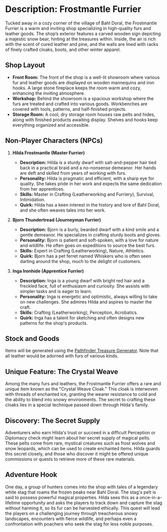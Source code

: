 # Description: Frostmantle Furrier

Tucked away in a cozy corner of the village of Bahl Doral, the Frostmantle Furrier is a warm and inviting shop specializing in high-quality furs and leather goods. The shop’s exterior features a carved wooden sign depicting a majestic snow bear, hinting at the treasures within. Inside, the air is rich with the scent of cured leather and pine, and the walls are lined with racks of finely crafted cloaks, boots, and other winter apparel.

## Shop Layout

- **Front Room:** The front of the shop is a well-lit showroom where various fur and leather goods are displayed on wooden mannequins and iron hooks. A large stone fireplace keeps the room warm and cozy, enhancing the inviting atmosphere.
- **Workshop:** Behind the showroom is a spacious workshop where the furs are treated and crafted into various goods. Workbenches are covered with tools, patterns, and half-finished projects.
- **Storage Room:** A cool, dry storage room houses raw pelts and hides, along with finished products awaiting display. Shelves and hooks keep everything organized and accessible.

## Non-Player Characters (NPCs)

1. **Hilda Frostmantle (Master Furrier)**
   - **Description:** Hilda is a sturdy dwarf with salt-and-pepper hair tied back in a practical braid and a no-nonsense demeanor. Her hands are deft and skilled from years of working with furs.
   - **Personality:** Hilda is pragmatic and efficient, with a sharp eye for quality. She takes pride in her work and expects the same dedication from her apprentices.
   - **Skills:** Master in Crafting (Leatherworking and Furriery), Survival, Intimidation.
   - **Quirk:** Hilda has a keen interest in the history and lore of Bahl Doral, and she often weaves tales into her work.

2. **Bjorn Thundertread (Journeyman Furrier)**
   - **Description:** Bjorn is a burly, bearded dwarf with a kind smile and a gentle demeanor. He specializes in crafting sturdy boots and gloves.
   - **Personality:** Bjorn is patient and soft-spoken, with a love for nature and wildlife. He often goes on expeditions to source the best furs.
   - **Skills:** Expert in Crafting (Leatherworking), Nature, Athletics.
   - **Quirk:** Bjorn has a pet ferret named Whiskers who is often seen darting around the shop, much to the delight of customers.

3. **Inga Ironhide (Apprentice Furrier)**
   - **Description:** Inga is a young dwarf with bright red hair and a freckled face, full of enthusiasm and curiosity. She assists with simpler tasks and is eager to learn.
   - **Personality:** Inga is energetic and optimistic, always willing to take on new challenges. She admires Hilda and aspires to master the craft.
   - **Skills:** Crafting (Leatherworking), Perception, Acrobatics.
   - **Quirk:** Inga has a talent for sketching and often designs new patterns for the shop's products.

## Stock and Goods

Items will be generated using the [Pathfinder Treasure Generator](file:///C:/Users/kkroe/Dropbox/Kyle%20Stuff/Pathfinder%20Treasure%20Generator.accdb).  Note that all leather would be adorned with furs of various kinds.

## Unique Feature: The Crystal Weave

Among the many furs and leathers, the Frostmantle Furrier offers a rare and unique item known as the "Crystal Weave Cloak." This cloak is interwoven with threads of enchanted ice, granting the wearer resistance to cold and the ability to blend into snowy environments. The secret to crafting these cloaks lies in a special technique passed down through Hilda's family.

## Discovery: The Secret Supply

Adventurers who earn Hilda's trust or succeed in a difficult Perception or Diplomacy check might learn about her secret supply of magical pelts. These pelts come from rare, mystical creatures such as frost wolves and snow leopards, which can be used to create enchanted items. Hilda guards this secret closely, and those who discover it might be offered unique commissions or quests to retrieve more of these rare materials.

## Adventure Hook

One day, a group of hunters comes into the shop with tales of a legendary white stag that roams the frozen peaks near Bahl Doral. The stag's pelt is said to possess powerful magical properties. Hilda sees this as a once-in-a-lifetime opportunity and asks the players to track down and capture the stag without harming it, so its fur can be harvested ethically. This quest will lead the players on a challenging journey through treacherous snowy landscapes, encounters with fierce wildlife, and perhaps even a confrontation with poachers who seek the stag for less noble purposes.